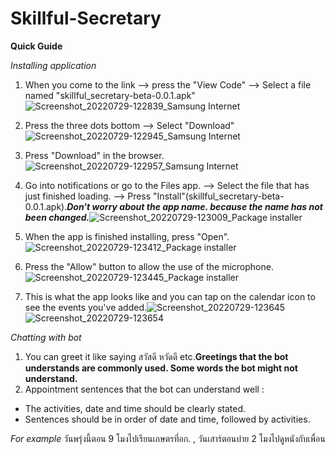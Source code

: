 # Skillful-Secretary
**Quick Guide**

_Installing application_

1. When you come to the link --> press the "View Code" --> Select a file named "skillful_secretary-beta-0.0.1.apk" ![Screenshot_20220729-122839_Samsung Internet](https://user-images.githubusercontent.com/92591971/181697190-451d1589-d261-4eb1-9a61-87d372058e8f.jpg)
2. Press the three dots bottom --> Select "Download"![Screenshot_20220729-122945_Samsung Internet](https://user-images.githubusercontent.com/92591971/181697780-b1b040ec-9ecb-40d8-824b-36fd6af1e54e.jpg)
3. Press "Download" in the browser.![Screenshot_20220729-122957_Samsung Internet](https://user-images.githubusercontent.com/92591971/181698517-a390f002-00a6-4ee4-a4b4-274f30c5b061.jpg)

4. Go into notifications or go to the Files app. --> Select the file that has just finished loading. --> Press "Install"(skillful_secretary-beta-0.0.1.apk).***Don't worry about the app name. because the name has not been changed.***![Screenshot_20220729-123009_Package installer](https://user-images.githubusercontent.com/92591971/181698543-0f8cd5d6-0fad-49e9-a27c-1e7393cf79f8.jpg)
5. When the app is finished installing, press "Open".![Screenshot_20220729-123412_Package installer](https://user-images.githubusercontent.com/92591971/181698704-ded5eb01-62ee-4843-be48-3537ea65e9c5.jpg)
6. Press the "Allow" button to allow the use of the microphone.![Screenshot_20220729-123445_Package installer](https://user-images.githubusercontent.com/92591971/181699344-230907f3-a9af-43de-88aa-6e7a00265725.jpg)
7. This is what the app looks like and you can tap on the calendar icon to see the events you've added.![Screenshot_20220729-123645](https://user-images.githubusercontent.com/92591971/181699875-ef9e325a-320b-454b-9177-88e4c35abb4d.jpg)![Screenshot_20220729-123654](https://user-images.githubusercontent.com/92591971/181699918-e3394789-05e6-410e-9399-761e3dd191db.jpg)

_Chatting with bot_
1. You can greet it like saying สวัสดี หวัดดี etc.**Greetings that the bot understands are commonly used. Some words the bot might not understand.**
2. Appointment sentences that the bot can understand well :
- The activities, date and time should be clearly stated.
- Sentences should be in order of date and time, followed by activities.

_For example_ วันพรุ่งนี้ตอน 9 โมงไปเรียนเกษตรที่อก. , วันเสาร์ตอนบ่าย 2 โมงไปดูหนังกับเพื่อน 

